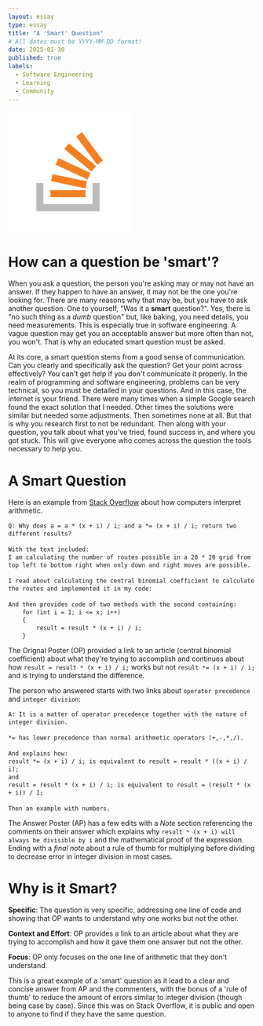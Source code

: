 ```yaml
---
layout: essay
type: essay
title: "A 'Smart' Question"
# All dates must be YYYY-MM-DD format!
date: 2025-01-30
published: true
labels:
  - Software Engineering
  - Learning
  - Community
---
```


<img width="250px" class="rounded float-start pe-4" src="../img/reflec-smartQs/stackOverflow_essayPic.png">


# How can a question be 'smart'?
When you ask a question, the person you're asking may or may not have an answer. If they happen to have an answer, it may not be the one you're looking for. There are many reasons why that may be, but you have to ask another question. One to yourself, "Was it a **smart** question?". Yes, there is "no such thing as a *dumb* question" but, like baking, you need details, you need measurements. This is especially true in software engineering. A vague question may get you an acceptable answer but more often than not, you won't. That is why an educated smart question must be asked. 

At its core, a smart question stems from a good sense of communication. Can you clearly and specifically ask the question? Get your point across effectively? You can't get help if you don't communicate it properly. In the realm of programming and software engineering, problems can be very technical, so you must be detailed in your questions. And in this case, the internet is your friend. There were many times when a simple Google search found the exact solution that I needed. Other times the solutions were similar but needed some adjustments. Then sometimes none at all. But that is why you research first to not be redundant. Then along with your question, you talk about what you've tried, found success in, and where you got stuck. This will give everyone who comes across the question the tools necessary to help you. 

# A Smart Question
Here is an example from [Stack Overflow](https://stackoverflow.com/questions/79347608/why-does-a-a-x-i-i-and-a-x-i-i-return-two-different-results) about how computers interpret arithmetic.  
```
Q: Why does a = a * (x + i) / i; and a *= (x + i) / i; return two different results?

With the text included:
I am calculating the number of routes possible in a 20 * 20 grid from top left to bottom right when only down and right moves are possible.

I read about calculating the central binomial coefficient to calculate the routes and implemented it in my code:

And then provides code of two methods with the second containing:
    for (int i = 1; i <= x; i++)
    {
        result = result * (x + i) / i;
    }
```
The Orignal Poster (OP) provided a link to an article (central binomial coefficient) about what they're trying to accomplish and continues about how `result = result * (x + i) / i;` works but not `result *= (x + i) / i;` and is trying to understand the difference. 

The person who answered starts with two links about `operator precedence` and `integer division`:
```
A: It is a matter of operator precedence together with the nature of integer division.

*= has lower precedence than normal arithmetic operators (+,-,*,/).

And explains how:
result *= (x + i) / i; is equivalent to result = result * ((x + i) / i);
and 
result = result * (x + i) / i; is equivalent to result = (result * (x + i)) / I;

Then an example with numbers. 

```
The Answer Poster (AP) has a few edits with a *Note* section referencing the comments on their answer which explains why 
`result * (x + i) will always be divisible by i` and the mathematical proof of the expression. Ending with a *final note* about a rule of thumb for multiplying before dividing to decrease error in integer division in most cases. 

# Why is it Smart?

**Specific**: The question is very specific, addressing one line of code and showing that OP wants to understand why one works but not the other. 

**Context and Effort**: OP provides a link to an article about what they are trying to accomplish and how it gave them one answer but not the other.

**Focus**: OP only focuses on the one line of arithmetic that they don't understand.

This is a great example of a 'smart' question as it lead to a clear and concise answer from AP and the commenters, with the bonus of a 'rule of thumb' to reduce the amount of errors similar to integer division (though being case by case). Since this was on Stack Overflow, it is public and open to anyone to find if they have the same question. 



